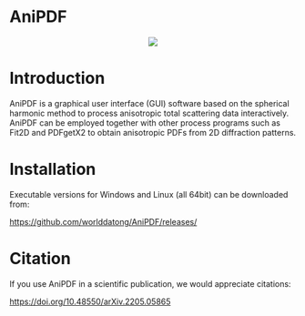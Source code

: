 # AniPDF
<div style="text-align: center">
<img src="https://github.com/worlddatong/Anisotropic-PDF/blob/main/imgs/10.png"/>
</div>

# Introduction
AniPDF is a graphical user interface (GUI) software based on the spherical harmonic method to process anisotropic total scattering data interactively.
AniPDF can be employed together with other process programs such as Fit2D and PDFgetX2 to obtain anisotropic PDFs from 2D diffraction patterns.

# Installation
Executable versions for Windows and Linux (all 64bit) can be downloaded from:

https://github.com/worlddatong/AniPDF/releases/
  
# Citation
If you use AniPDF in a scientific publication, we would appreciate citations:

https://doi.org/10.48550/arXiv.2205.05865
